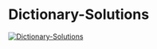 # Dictionary-Solutions

[![Dictionary-Solutions](https://img.youtube.com/vi/ULPswI_rUjo/0.jpg)](https://www,youtube.com/watch?v=ULPswI_rUjo)
